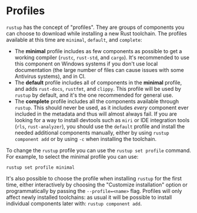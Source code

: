 # Profiles

`rustup` has the concept of "profiles". They are groups of components you can
choose to download while installing a new Rust toolchain. The profiles
available at this time are `minimal`, `default`, and `complete`:

* The **minimal** profile includes as few components as possible to get a
  working compiler (`rustc`, `rust-std`, and `cargo`). It's recommended to use
  this component on Windows systems if you don't use local documentation (the
  large number of files can cause issues with some Antivirus systems), and in
  CI.
* The **default** profile includes all of components in the **minimal**
  profile, and adds `rust-docs`, `rustfmt`, and `clippy`. This profile will be
  used by `rustup` by default, and it's the one recommended for general use.
* The **complete** profile includes all the components available through
  `rustup`. This should never be used, as it includes *every* component ever
  included in the metadata and thus will almost always fail. If you are
  looking for a way to install devtools such as `miri` or IDE integration
  tools (`rls`, `rust-analyzer`), you should use the `default` profile and
  install the needed additional components manually, either by using `rustup
  component add` or by using `-c` when installing the toolchain.

To change the `rustup` profile you can use the `rustup set profile` command.
For example, to select the minimal profile you can use:

```console
rustup set profile minimal
```

It's also possible to choose the profile when installing `rustup` for the
first time, either interactively by choosing the "Customize installation"
option or programmatically by passing the `--profile=<name>` flag. Profiles
will only affect newly installed toolchains: as usual it will be possible to
install individual components later with: `rustup component add`.
